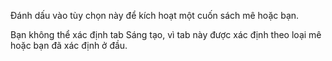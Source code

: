 Đánh dấu vào tùy chọn này để kích hoạt một cuốn sách mê hoặc bạn.

Bạn không thể xác định tab Sáng tạo, vì tab này được xác định theo loại mê hoặc bạn đã xác định ở đầu.
